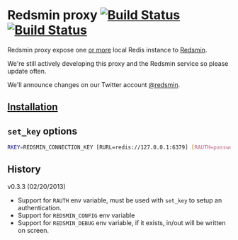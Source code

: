 Redsmin proxy [![Build Status](https://secure.travis-ci.org/Redsmin/redsmin.png)](http://travis-ci.org/Redsmin/redsmin)  [![Build Status](https://drone.io/github.com/FGRibreau/redsmin/status.png)](https://drone.io/github.com/FGRibreau/redsmin/latest)
===============

Redsmin proxy expose one [or more](https://redsmin.uservoice.com/knowledgebase/articles/169404-how-to-run-multiple-redsmin-daemons-on-the-same-se) local Redis instance to [Redsmin](https://redsmin.com).

We're still actively developing this proxy and the Redsmin service so please update often.

We'll announce changes on our Twitter account [@redsmin](https://twitter.com/redsmin).

[Installation](https://redsmin.uservoice.com/knowledgebase/articles/121169-can-i-manage-redis-instances-only-accessible-from-)
------------

`set_key` options
---------------

```bash
RKEY=REDSMIN_CONNECTION_KEY [RURL=redis://127.0.0.1:6379] [RAUTH=password] redsmin set_key
```

History
-------

v0.3.3 (02/20/2013)
 * Support for `RAUTH` env variable, must be used with `set_key` to setup an authentication.
 * Support for `REDSMIN_CONFIG` env variable
 * Support for `REDSMIN_DEBUG` env variable, if it exists, in/out will be written on screen.
